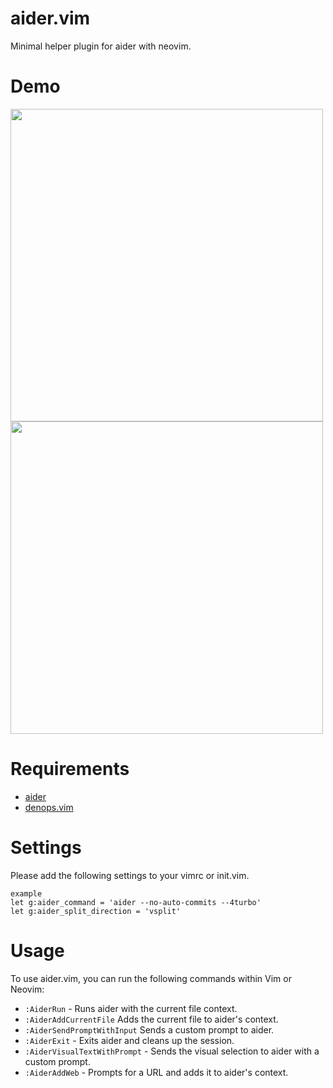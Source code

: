 # aider.vim

Minimal helper plugin for aider with neovim.

# Demo

<img src="./demo/demo.gif" width="500">

<img src="./demo/demo_visual_mode.gif" width="500">

# Requirements

- [aider](https://github.com/paul-gauthier/aider)
- [denops.vim](https://github.com/vim-denops/denops.vim)

# Settings

Please add the following settings to your vimrc or init.vim.

```vim
example
let g:aider_command = 'aider --no-auto-commits --4turbo'
let g:aider_split_direction = 'vsplit'
```

# Usage

To use aider.vim, you can run the following commands within Vim or Neovim:

- `:AiderRun` - Runs aider with the current file context.
- `:AiderAddCurrentFile` Adds the current file to aider's context.
- `:AiderSendPromptWithInput` Sends a custom prompt to aider.
- `:AiderExit` - Exits aider and cleans up the session.
- `:AiderVisualTextWithPrompt` - Sends the visual selection to aider with a
  custom prompt.
 - `:AiderAddWeb` - Prompts for a URL and adds it to aider's context.
